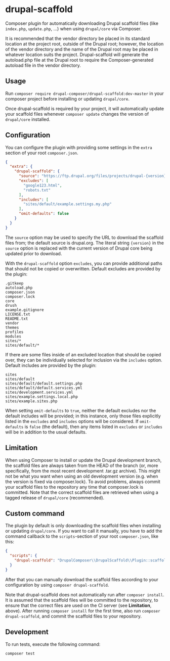 # drupal-scaffold

Composer plugin for automatically downloading Drupal scaffold files (like
`index.php`, `update.php`, …) when using `drupal/core` via Composer.

It is recommended that the vendor directory be placed in its standard location
at the project root, outside of the Drupal root; however, the location of the
vendor directory and the name of the Drupal root may be placed in whatever
location suits the project.  Drupal-scaffold will generate the autoload.php
file at the Drupal root to require the Composer-generated autoload file in the
vendor directory.

## Usage

Run `composer require drupal-composer/drupal-scaffold:dev-master` in your composer
project before installing or updating `drupal/core`.

Once drupal-scaffold is required by your project, it will automatically update
your scaffold files whenever `composer update` changes the version of
`drupal/core` installed.

## Configuration

You can configure the plugin with providing some settings in the `extra` section
of your root `composer.json`.

```json
{
  "extra": {
    "drupal-scaffold": {
      "source": "https://ftp.drupal.org/files/projects/drupal-{version}.tar.gz",
      "excludes": [
        "google123.html",
        "robots.txt"
      ],
      "includes": [
        "sites/default/example.settings.my.php"
      ],
      "omit-defaults": false
    }
  }
}
```
The `source` option may be used to specify the URL to download the
scaffold files from; the default source is drupal.org. The literal string
`{version}` in the `source` option is replaced with the current version of
Drupal core being updated prior to download.

With the `drupal-scaffold` option `excludes`, you can provide additional paths
that should not be copied or overwritten. Default excludes are provided by the
plugin:
```
.gitkeep
autoload.php
composer.json
composer.lock
core
drush
example.gitignore
LICENSE.txt
README.txt
vendor
themes
profiles
modules
sites/*
sites/default/*
```

If there are some files inside of an excluded location that should be
copied over, they can be individually selected for inclusion via the
`includes` option. Default includes are provided by the plugin:
```
sites
sites/default
sites/default/default.settings.php
sites/default/default.services.yml
sites/development.services.yml
sites/example.settings.local.php
sites/example.sites.php
```

When setting `omit-defaults` to `true`, neither the default excludes nor the
default includes will be provided; in this instance, only those files explicitly
listed in the `excludes` and `includes` options will be considered. If
`omit-defaults` is `false` (the default), then any items listed in `excludes`
or `includes` will be in addition to the usual defaults.

## Limitation

When using Composer to install or update the Drupal development branch, the
scaffold files are always taken from the HEAD of the branch (or, more
specifically, from the most recent development .tar.gz archive). This might
not be what you want when using an old development version (e.g. when the
version is fixed via composer.lock). To avoid problems, always commit your
scaffold files to the repository any time that composer.lock is committed.
Note that the correct scaffold files are retrieved when using a tagged release
of `drupal/core` (recommended).

## Custom command

The plugin by default is only downloading the scaffold files when installing or
updating `drupal/core`. If you want to call it manually, you have to add the
command callback to the `scripts`-section of your root `composer.json`, like this:

```json
{
  "scripts": {
    "drupal-scaffold": "DrupalComposer\\DrupalScaffold\\Plugin::scaffold"
  }
}
```

After that you can manually download the scaffold files according to your
configuration by using `composer drupal-scaffold`.

Note that drupal-scaffold does not automatically run after `composer install`.
It is assumed that the scaffold files will be committed to the repository, to
ensure that the correct files are used on the CI server (see **Limitation**,
above).  After running `composer install` for the first time, also run
`composer drupal-scaffold`, and commit the scaffold files to your repository.

## Development

To run tests, execute the following command:

```
composer test
```
